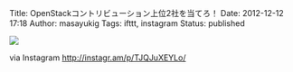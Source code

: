 Title: OpenStackコントリビューション上位2社を当てろ！
Date: 2012-12-12 17:18
Author: masayukig
Tags: ifttt, instagram
Status: published

<div>

![](http://distilleryimage0.s3.amazonaws.com/da7f0d50447f11e2b3af22000a1fb856_7.jpg)
<div>

via Instagram <http://instagr.am/p/TJQJuXEYLo/>

</div>

</div>
